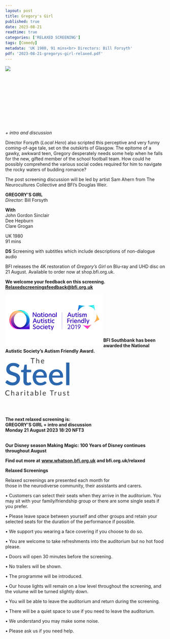 ```yaml
---
layout: post
title: Gregory's Girl
published: true
date: 2023-08-21
readtime: true
categories: ['RELAXED SCREENING']
tags: [Comedy]
metadata: 'UK 1980, 91 mins<br> Directors: Bill Forsyth'
pdf: '2023-08-21-gregorys-girl-relaxed.pdf'
---
```


<img style="float: left;" src="/img/Gregory's Girl.png"><br><br><br><br><br><br><br><br><br><br><br>


_+ intro and discussion_

Director Forsyth (_Local Hero_) also scripted this perceptive and very funny coming-of-age tale, set on the outskirts of Glasgow. The epitome of a gawky, awkward teen, Gregory desperately needs some help when he falls for the new, gifted member of the school football team. How could he possibly comprehend the various social codes required for him to navigate the rocky waters of budding romance?

The post screening discussion will be led by artist Sam Ahern from The Neurocultures Collective and BFI’s Douglas Weir.  


**GREGORY'S GIRL**  
_Director:_ Bill Forsyth  

**With**  
John Gordon Sinclair  
Dee Hepburn  
Clare Grogan  

UK 1980  
91 mins  

**DS** Screening with subtitles which include descriptions of non-dialogue audio

BFI releases the 4K restoration of _Gregory’s Girl_ on Blu-ray and UHD disc on 21 August. Available to order now at shop.bfi.org.uk.


**We welcome your feedback on this screening. Relaxedscreeningsfeedback@bfi.org.uk**


<img style="float: left;" src="/img/autistic_society.png"><br><br><br><br><br><br><br><br>
**BFI Southbank has been awarded the National Autistic Society’s Autism Friendly Award.**

<img style="float: left;" src="/img/steel-charitable-trust-logo-01.jpg" width="40%" height="40%"><br><br><br><br><br><br><br><br><br><br>


**The next relaxed screening is:<br>
GREGORY'S GIRL + intro and discussion  
Monday 21 August 2023 18:20 NFT3**  
<br>

**Our Disney season Making Magic: 100 Years of Disney continues throughout August**
<br>


**Find out more at**
**www.whatson.bfi.org.uk**
**and bfi.org.uk/relaxed**

**Relaxed Screenings**<br>

Relaxed screenings are presented each month for  
those in the neurodiverse community, their assistants and carers.

• Customers can select their seats when they arrive in the auditorium. You may sit with your family/friendship group or there are some single seats if you prefer.

• Please leave space between yourself and other groups and retain your selected seats for the duration of the performance if possible.

• We support you wearing a face covering if you choose to do so.

• You are welcome to take refreshments into the auditorium but no hot food please.

• Doors will open 30 minutes before the screening.

• No trailers will be shown.

• The programme will be introduced.

• Our house lights will remain on a low level throughout the screening, and the volume will be turned slightly down.

• You will be able to leave the auditorium and return during the screening.

• There will be a quiet space to use if you need to leave the auditorium.

• We understand you may make some noise.

• Please ask us if you need help.

<!--stackedit_data:
eyJoaXN0b3J5IjpbLTE0OTYwMzg0NiwtNzU5ODQ4Nzg5LC02Nj
AyMTQzNTRdfQ==
-->